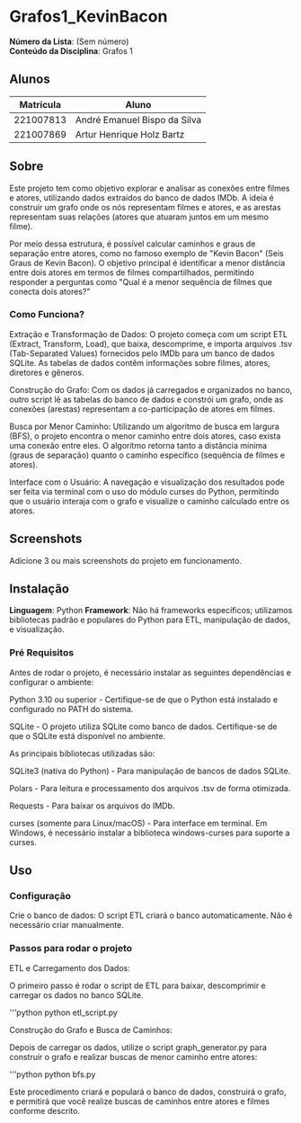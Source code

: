 # Grafos1_KevinBacon

**Número da Lista**: (Sem número)<br>
**Conteúdo da Disciplina**: Grafos 1<br>

## Alunos
|Matrícula | Aluno |
| -- | -- |
| 221007813  |  André Emanuel Bispo da Silva |
| 221007869  |  Artur Henrique Holz Bartz |

## Sobre
Este projeto tem como objetivo explorar e analisar as conexões entre filmes e atores, utilizando dados extraídos do banco de dados IMDb. A ideia é construir um grafo onde os nós representam filmes e atores, e as arestas representam suas relações (atores que atuaram juntos em um mesmo filme).

Por meio dessa estrutura, é possível calcular caminhos e graus de separação entre atores, como no famoso exemplo de "Kevin Bacon" (Seis Graus de Kevin Bacon). O objetivo principal é identificar a menor distância entre dois atores em termos de filmes compartilhados, permitindo responder a perguntas como "Qual é a menor sequência de filmes que conecta dois atores?"

### Como Funciona?
Extração e Transformação de Dados: O projeto começa com um script ETL (Extract, Transform, Load), que baixa, descomprime, e importa arquivos .tsv (Tab-Separated Values) fornecidos pelo IMDb para um banco de dados SQLite. As tabelas de dados contêm informações sobre filmes, atores, diretores e gêneros.

Construção do Grafo: Com os dados já carregados e organizados no banco, outro script lê as tabelas do banco de dados e constrói um grafo, onde as conexões (arestas) representam a co-participação de atores em filmes.

Busca por Menor Caminho: Utilizando um algoritmo de busca em largura (BFS), o projeto encontra o menor caminho entre dois atores, caso exista uma conexão entre eles. O algoritmo retorna tanto a distância mínima (graus de separação) quanto o caminho específico (sequência de filmes e atores).

Interface com o Usuário: A navegação e visualização dos resultados pode ser feita via terminal com o uso do módulo curses do Python, permitindo que o usuário interaja com o grafo e visualize o caminho calculado entre os atores.

## Screenshots
Adicione 3 ou mais screenshots do projeto em funcionamento.

## Instalação
**Linguagem**: Python
**Framework**: Não há frameworks específicos; utilizamos bibliotecas padrão e populares do Python para ETL, manipulação de dados, e visualização.

### Pré Requisitos
Antes de rodar o projeto, é necessário instalar as seguintes dependências e configurar o ambiente:

Python 3.10 ou superior - Certifique-se de que o Python está instalado e configurado no PATH do sistema.

SQLite - O projeto utiliza SQLite como banco de dados. Certifique-se de que o SQLite está disponível no ambiente.

As principais bibliotecas utilizadas são:

SQLite3 (nativa do Python) - Para manipulação de bancos de dados SQLite.

Polars - Para leitura e processamento dos arquivos .tsv de forma otimizada.

Requests - Para baixar os arquivos do IMDb.

curses (somente para Linux/macOS) - Para interface em terminal. Em Windows, é necessário instalar a biblioteca windows-curses para suporte a curses.

## Uso

### Configuração
Crie o banco de dados: O script ETL criará o banco automaticamente. Não é necessário criar manualmente.

### Passos para rodar o projeto
ETL e Carregamento dos Dados:

O primeiro passo é rodar o script de ETL para baixar, descomprimir e carregar os dados no banco SQLite.

'''python
python etl_script.py

Construção do Grafo e Busca de Caminhos:

Depois de carregar os dados, utilize o script graph_generator.py para construir o grafo e realizar buscas de menor caminho entre atores:

'''python
python bfs.py

Este procedimento criará e populará o banco de dados, construirá o grafo, e permitirá que você realize buscas de caminhos entre atores e filmes conforme descrito.





